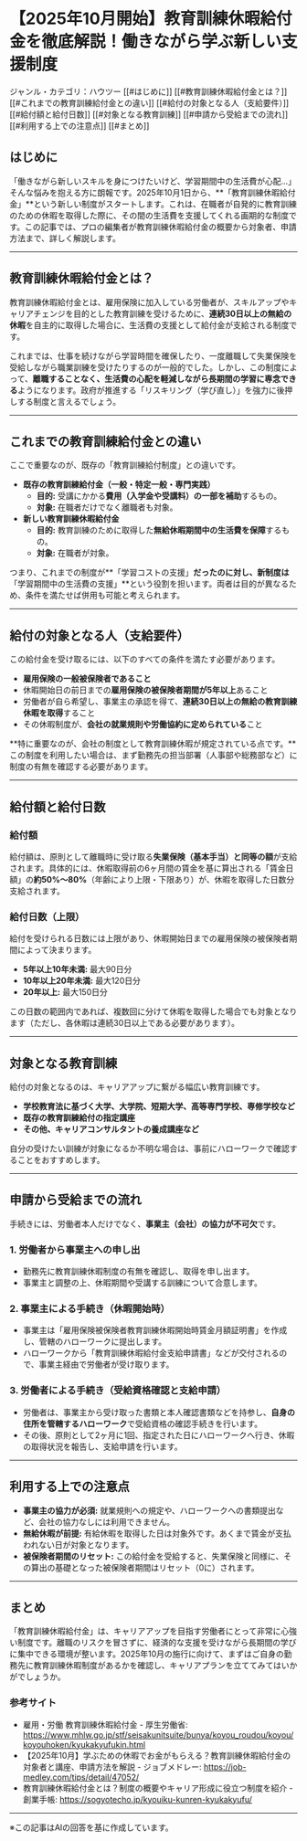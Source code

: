 # 【2025年10月開始】教育訓練休暇給付金を徹底解説！働きながら学ぶ新しい支援制度
ジャンル・カテゴリ：ハウツー
[[#はじめに]]
[[#教育訓練休暇給付金とは？]]
[[#これまでの教育訓練給付金との違い]]
[[#給付の対象となる人（支給要件）]]
[[#給付額と給付日数]]
[[#対象となる教育訓練]]
[[#申請から受給までの流れ]]
[[#利用する上での注意点]]
[[#まとめ]]

## はじめに
「働きながら新しいスキルを身につけたいけど、学習期間中の生活費が心配…」そんな悩みを抱える方に朗報です。2025年10月1日から、**「教育訓練休暇給付金」**という新しい制度がスタートします。これは、在職者が自発的に教育訓練のための休暇を取得した際に、その間の生活費を支援してくれる画期的な制度です。この記事では、プロの編集者が教育訓練休暇給付金の概要から対象者、申請方法まで、詳しく解説します。

---

## 教育訓練休暇給付金とは？
教育訓練休暇給付金とは、雇用保険に加入している労働者が、スキルアップやキャリアチェンジを目的とした教育訓練を受けるために、**連続30日以上の無給の休暇**を自主的に取得した場合に、生活費の支援として給付金が支給される制度です。

これまでは、仕事を続けながら学習時間を確保したり、一度離職して失業保険を受給しながら職業訓練を受けたりするのが一般的でした。しかし、この制度によって、**離職することなく、生活費の心配を軽減しながら長期間の学習に専念できる**ようになります。政府が推進する「リスキリング（学び直し）」を強力に後押しする制度と言えるでしょう。

---

## これまでの教育訓練給付金との違い
ここで重要なのが、既存の「教育訓練給付制度」との違いです。
- **既存の教育訓練給付金（一般・特定一般・専門実践）**
  - **目的:** 受講にかかる**費用（入学金や受講料）の一部を補助**するもの。
  - **対象:** 在職者だけでなく離職者も対象。
- **新しい教育訓練休暇給付金**
  - **目的:** 教育訓練のために取得した**無給休暇期間中の生活費を保障**するもの。
  - **対象:** 在職者が対象。

つまり、これまでの制度が**「学習コストの支援」**だったのに対し、新制度は**「学習期間中の生活費の支援」**という役割を担います。両者は目的が異なるため、条件を満たせば併用も可能と考えられます。

---

## 給付の対象となる人（支給要件）
この給付金を受け取るには、以下のすべての条件を満たす必要があります。

- **雇用保険の一般被保険者であること**
- 休暇開始日の前日までの**雇用保険の被保険者期間が5年以上**あること
- 労働者が自ら希望し、事業主の承認を得て、**連続30日以上の無給の教育訓練休暇を取得**すること
- その休暇制度が、**会社の就業規則や労働協約に定められている**こと

**特に重要なのが、会社の制度として教育訓練休暇が規定されている点です。**この制度を利用したい場合は、まず勤務先の担当部署（人事部や総務部など）に制度の有無を確認する必要があります。

---

## 給付額と給付日数
### 給付額
給付額は、原則として離職時に受け取る**失業保険（基本手当）と同等の額**が支給されます。具体的には、休暇取得前の6ヶ月間の賃金を基に算出される「賃金日額」の**約50%～80%**（年齢により上限・下限あり）が、休暇を取得した日数分支給されます。

### 給付日数（上限）
給付を受けられる日数には上限があり、休暇開始日までの雇用保険の被保険者期間によって決まります。

- **5年以上10年未満:** 最大90日分
- **10年以上20年未満:** 最大120日分
- **20年以上:** 最大150日分

この日数の範囲内であれば、複数回に分けて休暇を取得した場合でも対象となります（ただし、各休暇は連続30日以上である必要があります）。

---

## 対象となる教育訓練
給付の対象となるのは、キャリアアップに繋がる幅広い教育訓練です。

- **学校教育法に基づく大学、大学院、短期大学、高等専門学校、専修学校など**
- **既存の教育訓練給付の指定講座**
- **その他、キャリアコンサルタントの養成講座など**

自分の受けたい訓練が対象になるか不明な場合は、事前にハローワークで確認することをおすすめします。

---

## 申請から受給までの流れ
手続きには、労働者本人だけでなく、**事業主（会社）の協力が不可欠**です。

### 1. 労働者から事業主への申し出
- 勤務先に教育訓練休暇制度の有無を確認し、取得を申し出ます。
- 事業主と調整の上、休暇期間や受講する訓練について合意します。

### 2. 事業主による手続き（休暇開始時）
- 事業主は「雇用保険被保険者教育訓練休暇開始時賃金月額証明書」を作成し、管轄のハローワークに提出します。
- ハローワークから「教育訓練休暇給付金支給申請書」などが交付されるので、事業主経由で労働者が受け取ります。

### 3. 労働者による手続き（受給資格確認と支給申請）
- 労働者は、事業主から受け取った書類と本人確認書類などを持参し、**自身の住所を管轄するハローワーク**で受給資格の確認手続きを行います。
- その後、原則として2ヶ月に1回、指定された日にハローワークへ行き、休暇の取得状況を報告し、支給申請を行います。

---

## 利用する上での注意点
- **事業主の協力が必須:** 就業規則への規定や、ハローワークへの書類提出など、会社の協力なしには利用できません。
- **無給休暇が前提:** 有給休暇を取得した日は対象外です。あくまで賃金が支払われない日が対象となります。
- **被保険者期間のリセット:** この給付金を受給すると、失業保険と同様に、その算出の基礎となった被保険者期間はリセット（0に）されます。

---

## まとめ
「教育訓練休暇給付金」は、キャリアアップを目指す労働者にとって非常に心強い制度です。離職のリスクを冒さずに、経済的な支援を受けながら長期間の学びに集中できる環境が整います。2025年10月の施行に向けて、まずはご自身の勤務先に教育訓練休暇制度があるかを確認し、キャリアプランを立ててみてはいかがでしょうか。

### 参考サイト
- 雇用・労働 教育訓練休暇給付金 - 厚生労働省: https://www.mhlw.go.jp/stf/seisakunitsuite/bunya/koyou_roudou/koyou/koyouhoken/kyukakyufukin.html
- 【2025年10月】学ぶための休暇でお金がもらえる？教育訓練休暇給付金の対象者と講座、申請方法を解説 - ジョブメドレー: https://job-medley.com/tips/detail/47052/
- 教育訓練休暇給付金とは？制度の概要やキャリア形成に役立つ制度を紹介 - 創業手帳: https://sogyotecho.jp/kyouiku-kunren-kyukakyufu/

---

※この記事はAIの回答を基に作成しています。
